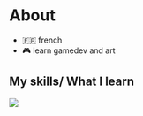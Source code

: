 
<h1>About</h1>

- 🇫🇷 french
- 🎮 learn gamedev and art

</li>

<h2>My skills/ What I learn </h2>
<p>
  <a href="https://skillicons.dev">
    <img src="https://skillicons.dev/icons?i=photoshop,illustrator,html,css,godot" />
  </a>
</p>

